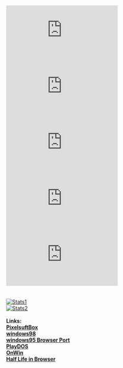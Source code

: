 [![p_symb](https://pixelsuft.github.io/pixelsuft_github_profile_img/p1.html)](https://github.com/Pixelsuft/)[![i_symb](https://pixelsuft.github.io/pixelsuft_github_profile_img/i.html)](https://github.com/Pixelsuft/)[![x_symb](https://pixelsuft.github.io/pixelsuft_github_profile_img/x.html)](https://github.com/Pixelsuft/)[![e_symb](https://pixelsuft.github.io/pixelsuft_github_profile_img/e.html)](https://github.com/Pixelsuft/)[![l_symb](https://pixelsuft.github.io/pixelsuft_github_profile_img/l.html)](https://github.com/Pixelsuft/)<br /><br /><br />
[![Stats1](https://github-readme-stats.vercel.app/api?username=pixelsuft&show_icons=true)](https://github.com/Pixelsuft/) <br />
[![Stats2](https://github-readme-stats.vercel.app/api/top-langs/?username=pixelsuft&hide=pascal)](https://github.com/Pixelsuft/) <br /> <br />
**Links:** <br />
[**PixelsuftBox**](https://pixelsuftbox.herokuapp.com/) <br />
[**windows98**](https://github.com/Pixelsuft/windows98/) <br />
[**windows95 Browser Port**](https://pixelsuft.github.io/windows95/) <br />
[**PlayDOS**](https://pixelsuft.github.io/playdos/) <br />
[**OnWin**](https://pixelsuft.github.io/onwin/) <br />
[**Half Life in Browser**](https://pixelsuft.github.io/hl/)
